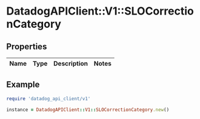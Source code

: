 # DatadogAPIClient::V1::SLOCorrectionCategory

## Properties

| Name | Type | Description | Notes |
| ---- | ---- | ----------- | ----- |

## Example

```ruby
require 'datadog_api_client/v1'

instance = DatadogAPIClient::V1::SLOCorrectionCategory.new()
```

